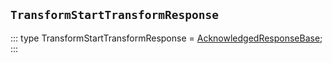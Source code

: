 ## `TransformStartTransformResponse`
:::
type TransformStartTransformResponse = [AcknowledgedResponseBase](./AcknowledgedResponseBase.md);
:::
